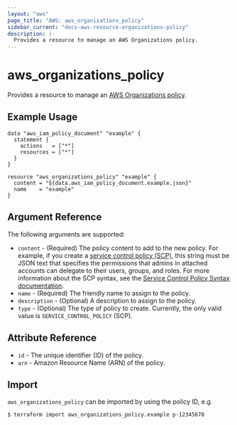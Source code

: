 ```yaml
---
layout: "aws"
page_title: "AWS: aws_organizations_policy"
sidebar_current: "docs-aws-resource-organizations-policy"
description: |-
  Provides a resource to manage an AWS Organizations policy.
---
```


# aws_organizations_policy

Provides a resource to manage an [AWS Organizations policy](https://docs.aws.amazon.com/organizations/latest/userguide/orgs_manage_policies.html).

## Example Usage

```hcl
data "aws_iam_policy_document" "example" {
  statement {
    actions   = ["*"]
    resources = ["*"]
  }
}

resource "aws_organizations_policy" "example" {
  content = "${data.aws_iam_policy_document.example.json}"
  name    = "example"
}
```

## Argument Reference

The following arguments are supported:

* `content` - (Required) The policy content to add to the new policy. For example, if you create a [service control policy (SCP)](http://docs.aws.amazon.com/organizations/latest/userguide/orgs_manage_policies_scp.html), this string must be JSON text that specifies the permissions that admins in attached accounts can delegate to their users, groups, and roles. For more information about the SCP syntax, see the [Service Control Policy Syntax documentation]((http://docs.aws.amazon.com/organizations/latest/userguide/orgs_reference_scp-syntax.html)).
* `name` - (Required) The friendly name to assign to the policy.
* `description` - (Optional) A description to assign to the policy.
* `type` - (Optional) The type of policy to create. Currently, the only valid value is `SERVICE_CONTROL_POLICY` (SCP).

## Attribute Reference

* `id` - The unique identifier (ID) of the policy.
* `arn` - Amazon Resource Name (ARN) of the policy.

## Import

`aws_organizations_policy` can be imported by using the policy ID, e.g.

```
$ terraform import aws_organizations_policy.example p-12345678
```
